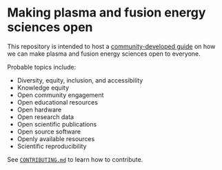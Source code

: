 [community-developed guide]: https://openplasmascience.github.io

# Making plasma and fusion energy sciences open

This repository is intended to host a [community-developed guide] on how 
we can make plasma and fusion energy sciences open to everyone.

Probable topics include:

 - Diversity, equity, inclusion, and accessibility
 - Knowledge equity
 - Open community engagement
 - Open educational resources
 - Open hardware
 - Open research data
 - Open scientific publications
 - Open source software
 - Openly available resources
 - Scientific reproducibility

See [`CONTRIBUTING.md`](./CONTRIBUTING.md) to learn how to contribute.
